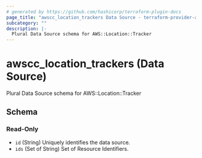```yaml
---
# generated by https://github.com/hashicorp/terraform-plugin-docs
page_title: "awscc_location_trackers Data Source - terraform-provider-awscc"
subcategory: ""
description: |-
  Plural Data Source schema for AWS::Location::Tracker
---
```


# awscc_location_trackers (Data Source)

Plural Data Source schema for AWS::Location::Tracker



<!-- schema generated by tfplugindocs -->
## Schema

### Read-Only

- `id` (String) Uniquely identifies the data source.
- `ids` (Set of String) Set of Resource Identifiers.


